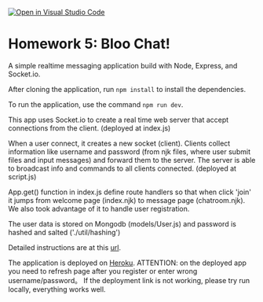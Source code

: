 [![Open in Visual Studio Code](https://classroom.github.com/assets/open-in-vscode-c66648af7eb3fe8bc4f294546bfd86ef473780cde1dea487d3c4ff354943c9ae.svg)](https://classroom.github.com/online_ide?assignment_repo_id=7629240&assignment_repo_type=AssignmentRepo)
# Homework 5: Bloo Chat!

A simple realtime messaging application build with Node, Express, and Socket.io.

After cloning the application, run `npm install` to install the dependencies. 

To run the application, use the command `npm run dev`.

This app uses Socket.io to create a real time web server that accept connections from the client. (deployed at index.js)

When a user connect, it creates a new socket (client). Clients collect information like username and password (from njk files, where user submit files and input messages) and forward them to the server. The server is able to broadcast info and commands to all clients connected.
(deployed at script.js)

App.get() function in index.js define route handlers so that when click 'join' it jumps from welcome page (index.njk) to message page (chatroom.njk). We also took advantage of it to handle user registration.

The user data is stored on Mongodb (models/User.js) and password is hashed and salted ('./util/hashing')

Detailed instructions are at this [url](https://cs280spring.github.io/hw/hw5/index.html).

The application is deployed on [Heroku](https://bloochat-jluo30.herokuapp.com).
ATTENTION: on the deployed app you need to refresh page after you register or enter wrong username/password。 If the deployment link is not working, please try run locally, everything works well.
